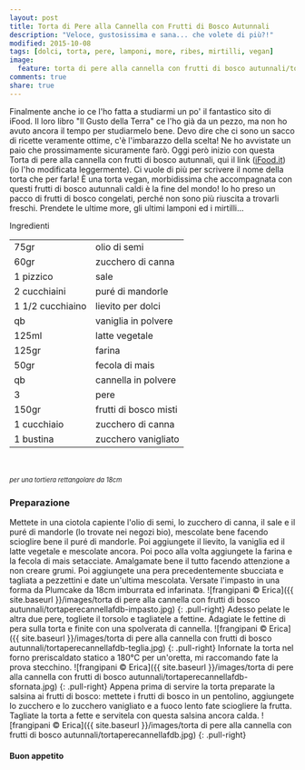 ```yaml
---
layout: post
title: Torta di Pere alla Cannella con Frutti di Bosco Autunnali
description: "Veloce, gustosissima e sana... che volete di più?!"
modified: 2015-10-08
tags: [dolci, torta, pere, lamponi, more, ribes, mirtilli, vegan]
image:
  feature: torta di pere alla cannella con frutti di bosco autunnali/tortaperecannellafdb-header.jpg
comments: true
share: true
---
```


Finalmente anche io ce l'ho fatta a studiarmi un po' il fantastico sito di iFood. Il loro libro "Il Gusto della Terra" ce l'ho già da un pezzo, ma non ho avuto ancora il tempo per studiarmelo bene. Devo dire che ci sono un sacco di ricette veramente ottime, c'è l'imbarazzo della scelta! Ne ho avvistate un paio che prossimamente sicuramente farò. Oggi però inizio con questa Torta di pere alla cannella con frutti di bosco autunnali, qui il link (<a href="http://www.ifood.it/2015/10/torta-di-pere-alla-cannella-con-frutti-di-bosco-autunnali.html" target="_blank">iFood.it</a>) (io l'ho modificata leggermente). Ci vuole di più per scrivere il nome della torta che per farla! È una torta vegan, morbidissima che accompagnata con questi frutti di bosco autunnali caldi è la fine del mondo! Io ho preso un pacco di frutti di bosco congelati, perché non sono più riuscita a trovarli freschi. Prendete le ultime more, gli ultimi lamponi ed i mirtilli...


<div class="ingredients">
  <div class="ingredients-title">Ingredienti</div>
  <table>
    <tbody>
      </tr>
      <tr>
        <td>75gr</td>
        <td>olio di semi</td>
      </tr>
      <tr>
        <td>60gr</td>
        <td>zucchero di canna</td>
      </tr>
      <tr>
        <td>1 pizzico</td>
        <td>sale</td>
      </tr>
      <tr>
        <td>2 cucchiaini</td>
        <td>puré di mandorle</td>
      </tr>
      <tr>
        <td>1 1/2 cucchiaino</td>
        <td>lievito per dolci</td>
      </tr>
      <tr>
        <td>qb</td>
        <td>vaniglia in polvere</td>
      </tr>
      <tr>
        <td>125ml</td>
        <td>latte vegetale</td>
       </tr>
      <tr>
        <td>125gr</td>
        <td>farina</td>
      </tr>
      <tr>
        <td>50gr</td>
        <td>fecola di mais</td>
      </tr>
      <tr>
        <td>qb</td>
        <td>cannella in polvere</td>
      </tr>
      <tr>
        <td>3</td>
        <td>pere</td>
      </tr>
      <tr>
        <td>150gr</td>
        <td>frutti di bosco misti</td>
      </tr>
      <tr>
        <td>1 cucchiaio</td>
        <td>zucchero di canna</td>
      </tr>
      <tr>
        <td>1 bustina</td>
        <td>zucchero vanigliato</td>
      </tr>
    </tbody>
  </table>
  <br></br>
  <i class="pull-right" style="font-size: 80%;">per una tortiera rettangolare da 18cm</i>
</div>


<h3>
  <font color="grey">
    <i class="icon-cogs"></i>
  </font> Preparazione
</h3>

Mettete in una ciotola capiente l'olio di semi, lo zucchero di canna, il sale e il puré di mandorle (lo trovate nei negozi bio), mescolate bene facendo scioglire bene il puré di mandorle. Poi aggiungete il lievito, la vaniglia ed il latte vegetale e mescolate ancora. Poi poco alla volta aggiungete la farina e la fecola di mais setacciate. Amalgamate bene il tutto facendo attenzione a non creare grumi. Poi aggiungete una pera precedentemente sbucciata e tagliata a pezzettini e date un'ultima mescolata. Versate l'impasto in una forma da Plumcake da 18cm imburrata ed infarinata.
![frangipani © Erica]({{ site.baseurl }}/images/torta di pere alla cannella con frutti di bosco autunnali/tortaperecannellafdb-impasto.jpg)
{: .pull-right}
Adesso pelate le altra due pere, togliete il torsolo e tagliatele a fettine. Adagiate le fettine di pera sulla torta e finite con una spolverata di cannella.
![frangipani © Erica]({{ site.baseurl }}/images/torta di pere alla cannella con frutti di bosco autunnali/tortaperecannellafdb-teglia.jpg)
{: .pull-right}
Infornate la torta nel forno preriscaldato statico a 180°C per un'oretta, mi raccomando fate la prova stecchino.
![frangipani © Erica]({{ site.baseurl }}/images/torta di pere alla cannella con frutti di bosco autunnali/tortaperecannellafdb-sfornata.jpg)
{: .pull-right}
Appena prima di servire la torta preparate la salsina ai frutti di bosco: mettete i frutti di bosco in un pentolino, aggiungete lo zucchero e lo zucchero vanigliato e a fuoco lento fate sciogliere la frutta. Tagliate la torta a fette e servitela con questa salsina ancora calda.
![frangipani © Erica]({{ site.baseurl }}/images/torta di pere alla cannella con frutti di bosco autunnali/tortaperecannellafdb.jpg)
{: .pull-right}

<h4>Buon appetito
  <font color="red">
    <i class="icon-smile"></i>
  </font>
</h4>
